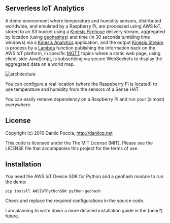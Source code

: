 ## Serverless IoT Analytics

A demo environment where temperature and humidity sensors,
distributed worldwide, and emulated by a Raspberry Pi,
are processed using AWS IoT, stored to an S3 bucket using a [Kinesis Firehose](https://aws.amazon.com/kinesis/firehose/) delivery stream,
aggregated by location (using [geohashes](https://en.wikipedia.org/wiki/Geohash)) and time (in 30 seconds tumbling time windows)
via a [Kinesis Analytics](https://aws.amazon.com/kinesis/analytics/) application, and the output [Kinesis Stream](https://aws.amazon.com/kinesis/streams/) is process by a [Lambda](https://aws.amazon.com/lambda/)
function publishing the information back on the AWS IoT platform, in specific
[MQTT](http://mqtt.org) topics where a static web page, using client-side JavaScript, is
subscribing via secure WebSockets to display the aggregated data on a world map.

![architecture](https://danilop.s3.amazonaws.com/Images/ServerlessIoTAnalytics.png)

You can configure a real location (where the Raspeberry Pi is located)
to use temperature and humidity from the sensors of a Sense HAT.

You can easily remove dependency on a Raspberry Pi and run your (almost) everywhere.

## License

Copyright (c) 2016 Danilo Poccia, http://danilop.net

This code is licensed under the The MIT License (MIT). Please see the LICENSE file that accompanies this project for the terms of use.

## Installation

You need the AWS IoT Device SDK for Python and a geohash module to run the demo:

    pip install AWSIoTPythonSDK python-geohash

Check and replace the required configurations in the source code.

I am planning to write down a more detailed installation guide in the (near?) future.
